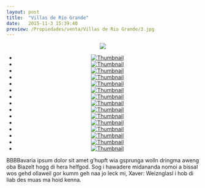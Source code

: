 ```yaml
---
layout: post
title:  "Villas de Rio Grande"
date:   2015-11-3 15:39:40
preview: /Propiedades/venta/Villas de Rio Grande/3.jpg
---
```


<center>
	<div class="mainImg">
		<img src="/Edweb/Propiedades/venta/Villas de Rio Grande/3.jpg" class="custom"/>
	</div>
	<!--aqui comienza las fotos pequeñas -->
	<ul class="thumbnails">
	  <li>
	    <a href="Edweb/Propiedades/venta/Villas de Rio Grande/3.jpg">
	      <img class="tumbnails" src="/Edweb/Propiedades/venta/Villas de Rio Grande/3.jpg" alt="Thumbnail"/>
	    </a>
	  </li>
	  <li>
	    <a href="/Edweb/Propiedades/venta/Villas de Rio Grande/1.jpg">
	      <img class="tumbnails" src="/Edweb/Propiedades/venta/Villas de Rio Grande/1.jpg" alt="Thumbnail">
	    </a>
	  </li>
	  <li>
	    <a href="/Edweb/Propiedades/venta/Villas de Rio Grande/2.jpg">
	      <img class="tumbnails" src="/Edweb/Propiedades/venta/Villas de Rio Grande/2.jpg" alt="Thumbnail"/>
	    </a>
	  </li>
	  <li>
	    <a href="/Edweb/Propiedades/venta/Villas de Rio Grande/4.jpg">
	      <img class="tumbnails" src="/Edweb/Propiedades/venta/Villas de Rio Grande/4.jpg" alt="Thumbnail"/>
	    </a>
	  </li>
	  <li>
	    <a href="/Edweb/Propiedades/venta/Villas de Rio Grande/5.jpg">
	      <img class="tumbnails" src="/Edweb/Propiedades/venta/Villas de Rio Grande/5.jpg" alt="Thumbnail">
	    </a>
	  </li>
	  <li>
	    <a href="/Edweb/Propiedades/venta/Villas de Rio Grande/6.jpg">
	      <img class="tumbnails" src="/Edweb/Propiedades/venta/Villas de Rio Grande/6.jpg" alt="Thumbnail">
	    </a>
	  </li>
	  <li>
	    <a href="/Edweb/Propiedades/venta/Villas de Rio Grande/7.jpg">
	      <img class="tumbnails" src="/Edweb/Propiedades/venta/Villas de Rio Grande/7.jpg" alt="Thumbnail">
	    </a>
	  </li>
	  <li>
	    <a href="/Edweb/Propiedades/venta/Villas de Rio Grande/8.jpg">
	      <img class="tumbnails" src="/Edweb/Propiedades/venta/Villas de Rio Grande/8.jpg" alt="Thumbnail">
	    </a>
	  </li>
	  <li>
	    <a href="/Edweb/Propiedades/venta/Villas de Rio Grande/9.jpg">
	      <img class="tumbnails" src="/Edweb/Propiedades/venta/Villas de Rio Grande/9.jpg" alt="Thumbnail">
	    </a>
	  </li>
	  <li>
	    <a href="/Edweb/Propiedades/venta/Villas de Rio Grande/10.jpg">
	      <img class="tumbnails" src="/Edweb/Propiedades/venta/Villas de Rio Grande/10.jpg" alt="Thumbnail">
	    </a>
	  </li>
	  <li>
	    <a href="/Edweb/Propiedades/venta/Villas de Rio Grande/11.jpg">
	      <img class="tumbnails" src="/Edweb/Propiedades/venta/Villas de Rio Grande/11.jpg" alt="Thumbnail">
	    </a>
	  </li>
	  <li>
	    <a href="/Edweb/Propiedades/venta/Villas de Rio Grande/12.jpg">
	      <img class="tumbnails" src="/Edweb/Propiedades/venta/Villas de Rio Grande/12.jpg" alt="Thumbnail">
	    </a>
	  </li>
	  <li>
	    <a href="/Edweb/Propiedades/venta/Villas de Rio Grande/13.jpg">
	      <img class="tumbnails" src="/Edweb/Propiedades/venta/Villas de Rio Grande/13.jpg" alt="Thumbnail">
	    </a>
	  </li>
	  <li>
	    <a href="/Edweb/Propiedades/venta/Villas de Rio Grande/14.jpg">
	      <img class="tumbnails" src="/Edweb/Propiedades/venta/Villas de Rio Grande/14.jpg" alt="Thumbnail">
	    </a>
	  </li>
	  <li>
	    <a href="/Edweb/Propiedades/venta/Villas de Rio Grande/15.jpg">
	      <img class="tumbnails" src="/Edweb/Propiedades/venta/Villas de Rio Grande/15.jpg" alt="Thumbnail">
	    </a>
	  </li>
	</ul>
	<script src="https://ajax.googleapis.com/ajax/libs/jquery/1.9.1/jquery.min.js"></script>
	<script type="text/javascript" src="/js/jquery.simpleGal.js"></script>
	<script>
		$(document).ready(function () {
			$('.thumbnails').simpleGal({
				mainImage: '.custom'
			});
		});
	</script>
</center>

BBBBavaria ipsum dolor sit amet g’hupft wia gsprunga wolln dringma aweng oba Biazelt hogg di hera helfgod. Sog i hawadere midananda nomoi a bissal wos gehd ollaweil gor kumm geh naa jo leck mi, Xaver: Weiznglasl i hob di liab des muas ma hoid kenna.
